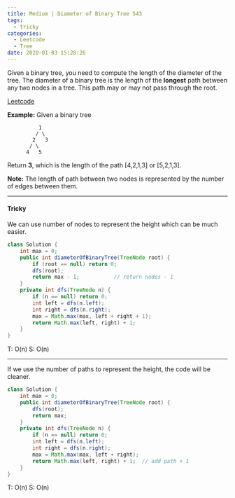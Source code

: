 ```yaml
---
title: Medium | Diameter of Binary Tree 543	
tags:
  - tricky
categories:
  - Leetcode
  - Tree
date: 2020-01-03 15:28:26
---
```


Given a binary tree, you need to compute the length of the diameter of the tree. The diameter of a binary tree is the length of the **longest** path between any two nodes in a tree. This path may or may not pass through the root.

[Leetcode](https://leetcode.com/problems/diameter-of-binary-tree/)

<!--more-->

**Example:**
Given a binary tree 

```
          1
         / \
        2   3
       / \     
      4   5    
```

Return **3**, which is the length of the path [4,2,1,3] or [5,2,1,3].

**Note:** The length of path between two nodes is represented by the number of edges between them.

---

#### Tricky 

We can use number of nodes to represent the height which can be much easier.

```java
class Solution {
    int max = 0;
    public int diameterOfBinaryTree(TreeNode root) {
        if (root == null) return 0;
        dfs(root);
        return max - 1;           // return nodes - 1
    }
    private int dfs(TreeNode n) {
        if (n == null) return 0;
        int left = dfs(n.left);
        int right = dfs(n.right);
        max = Math.max(max, left + right + 1);
        return Math.max(left, right) + 1;
    }
}
```

T: O(n)		S: O(n)

---

If we use the number of paths to represent the height, the code will be cleaner.

```java
class Solution {
    int max = 0;
    public int diameterOfBinaryTree(TreeNode root) {
        dfs(root);
        return max;
    }
    private int dfs(TreeNode n) {
        if (n == null) return 0;
        int left = dfs(n.left);
        int right = dfs(n.right);
        max = Math.max(max, left + right);
        return Math.max(left, right) + 1;  // add path + 1
    }
}
```

T: O(n)		S: O(n)